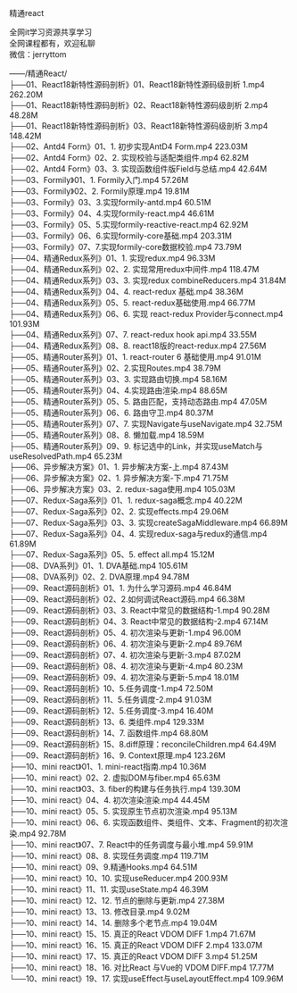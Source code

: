 精通react

全网it学习资源共享学习<br>全网课程都有，欢迎私聊<br>微信：jerryttom<br>

——/精通React/<br> ├──01、React18新特性源码剖析》01、React18新特性源码级剖析 1.mp4 262.20M<br> ├──01、React18新特性源码剖析》02、React18新特性源码级剖析 2.mp4 48.28M<br> ├──01、React18新特性源码剖析》03、React18新特性源码级剖析 3.mp4 148.42M<br> ├──02、Antd4 Form》01、1. 初步实现AntD4 Form.mp4 223.03M<br> ├──02、Antd4 Form》02、2. 实现校验与适配类组件.mp4 62.82M<br> ├──02、Antd4 Form》03、3. 实现函数组件版Field与总结.mp4 42.64M<br> ├──03、Formily》01、1. Formily入门.mp4 57.26M<br> ├──03、Formily》02、2. Formily原理.mp4 19.81M<br> ├──03、Formily》03、3.实现formily-antd.mp4 60.51M<br> ├──03、Formily》04、4.实现formily-react.mp4 46.61M<br> ├──03、Formily》05、5.实现formily-reactive-react.mp4 62.92M<br> ├──03、Formily》06、6.实现formily-core基础.mp4 203.31M<br> ├──03、Formily》07、7.实现formily-core数据校验.mp4 73.79M<br> ├──04、精通Redux系列》01、1. 实现redux.mp4 96.33M<br> ├──04、精通Redux系列》02、2. 实现常用redux中间件.mp4 118.47M<br> ├──04、精通Redux系列》03、3. 实现redux combineReducers.mp4 31.84M<br> ├──04、精通Redux系列》04、4. react-redux 基础.mp4 38.36M<br> ├──04、精通Redux系列》05、5. react-redux基础使用.mp4 66.77M<br> ├──04、精通Redux系列》06、6. 实现 react-redux Provider与connect.mp4 101.93M<br> ├──04、精通Redux系列》07、7. react-redux hook api.mp4 33.55M<br> ├──04、精通Redux系列》08、8. react18版的react-redux.mp4 27.56M<br> ├──05、精通Router系列》01、1. react-router 6 基础使用.mp4 91.01M<br> ├──05、精通Router系列》02、2.实现Routes.mp4 38.79M<br> ├──05、精通Router系列》03、3. 实现路由切换.mp4 58.16M<br> ├──05、精通Router系列》04、4.实现路由渲染.mp4 88.65M<br> ├──05、精通Router系列》05、5. 路由匹配，支持动态路由.mp4 47.05M<br> ├──05、精通Router系列》06、6. 路由守卫.mp4 80.37M<br> ├──05、精通Router系列》07、7. 实现Navigate与useNavigate.mp4 32.75M<br> ├──05、精通Router系列》08、8. 懒加载.mp4 18.59M<br> ├──05、精通Router系列》09、9. 标记选中的Link，并实现useMatch与useResolvedPath.mp4 65.23M<br> ├──06、异步解决方案》01、1. 异步解决方案-上.mp4 87.43M<br> ├──06、异步解决方案》02、1. 异步解决方案-下.mp4 71.75M<br> ├──06、异步解决方案》03、2. redux-saga使用.mp4 105.03M<br> ├──07、Redux-Saga系列》01、1. redux-saga概念.mp4 40.22M<br> ├──07、Redux-Saga系列》02、2. 实现effects.mp4 29.06M<br> ├──07、Redux-Saga系列》03、3. 实现createSagaMiddleware.mp4 66.89M<br> ├──07、Redux-Saga系列》04、4. 实现redux-saga与redux的通信.mp4 61.89M<br> ├──07、Redux-Saga系列》05、5. effect all.mp4 15.12M<br> ├──08、DVA系列》01、1. DVA基础.mp4 105.61M<br> ├──08、DVA系列》02、2. DVA原理.mp4 94.78M<br> ├──09、React源码剖析》01、1. 为什么学习源码.mp4 46.84M<br> ├──09、React源码剖析》02、2.如何调试React源码.mp4 66.38M<br> ├──09、React源码剖析》03、3. React中常见的数据结构-1.mp4 90.28M<br> ├──09、React源码剖析》04、3. React中常见的数据结构-2.mp4 67.14M<br> ├──09、React源码剖析》05、4. 初次渲染与更新-1.mp4 96.00M<br> ├──09、React源码剖析》06、4. 初次渲染与更新-2.mp4 89.76M<br> ├──09、React源码剖析》07、4. 初次渲染与更新-3.mp4 87.02M<br> ├──09、React源码剖析》08、4. 初次渲染与更新-4.mp4 80.23M<br> ├──09、React源码剖析》09、4. 初次渲染与更新-5.mp4 18.01M<br> ├──09、React源码剖析》10、5.任务调度-1.mp4 72.50M<br> ├──09、React源码剖析》11、5.任务调度-2.mp4 91.03M<br> ├──09、React源码剖析》12、5.任务调度-3.mp4 16.40M<br> ├──09、React源码剖析》13、6. 类组件.mp4 129.33M<br> ├──09、React源码剖析》14、7. 函数组件.mp4 68.80M<br> ├──09、React源码剖析》15、8.diff原理：reconcileChildren.mp4 64.49M<br> ├──09、React源码剖析》16、9. Context原理.mp4 123.26M<br> ├──10、mini react》01、1. mini-react指南.mp4 10.36M<br> ├──10、mini react》02、2. 虚拟DOM与fiber.mp4 65.63M<br> ├──10、mini react》03、3. fiber的构建与任务执行.mp4 139.30M<br> ├──10、mini react》04、4. 初次渲染渲染.mp4 44.45M<br> ├──10、mini react》05、5. 实现原生节点初次渲染.mp4 95.13M<br> ├──10、mini react》06、6. 实现函数组件、类组件、文本、Fragment的初次渲染.mp4 92.78M<br> ├──10、mini react》07、7. React中的任务调度与最小堆.mp4 59.91M<br> ├──10、mini react》08、8. 实现任务调度.mp4 119.71M<br> ├──10、mini react》09、9.精通Hooks.mp4 64.51M<br> ├──10、mini react》10、10. 实现useReducer.mp4 200.93M<br> ├──10、mini react》11、11. 实现useState.mp4 46.39M<br> ├──10、mini react》12、12. 节点的删除与更新.mp4 27.38M<br> ├──10、mini react》13、13. 修改目录.mp4 9.02M<br> ├──10、mini react》14、14. 删除多个老节点.mp4 19.04M<br> ├──10、mini react》15、15. 真正的React VDOM DIFF 1.mp4 71.67M<br> ├──10、mini react》16、15. 真正的React VDOM DIFF 2.mp4 133.07M<br> ├──10、mini react》17、15. 真正的React VDOM DIFF 3.mp4 51.25M<br> ├──10、mini react》18、16. 对比React 与Vue的 VDOM DIFF.mp4 17.77M<br> └──10、mini react》19、17. 实现useEffect与useLayoutEffect.mp4 109.96M
